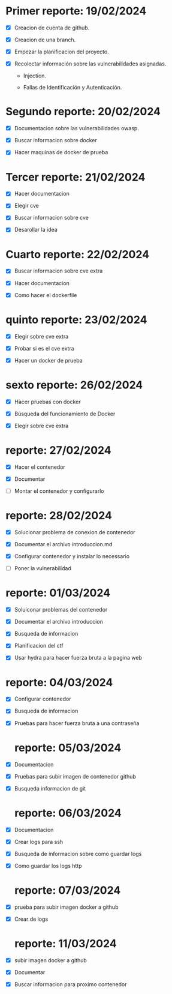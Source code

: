 
# Primer reporte: 19/02/2024

- [x] Creacion de cuenta de github.

- [x] Creacion de una branch.

- [x] Empezar la planificacion del proyecto.

- [x] Recolectar información sobre las vulnerabilidades asignadas. 

    - Injection.
    
    - Fallas de Identificación y Autenticación.
    
# Segundo reporte:  20/02/2024


- [x] Documentacion sobre las vulnerabilidades owasp.

- [x] Buscar informacion sobre docker

- [x] Hacer maquinas de docker de prueba

# Tercer reporte:  21/02/2024


- [x] Hacer documentacion

- [x] Elegir cve 

- [x] Buscar informacion sobre cve

- [x] Desarollar la idea

# Cuarto reporte:  22/02/2024


- [x] Buscar informacion sobre cve extra

- [x] Hacer documentacion

- [x] Como hacer el dockerfile

 # quinto reporte:  23/02/2024


- [x] Elegir sobre cve extra

- [x] Probar si es el cve extra

- [x] Hacer un docker de prueba

 # sexto reporte:  26/02/2024


- [x] Hacer pruebas con docker

- [x] Búsqueda del funcionamiento de Docker

- [x] Elegir sobre cve extra
      
 # reporte:  27/02/2024


- [x] Hacer el contenedor

- [x] Documentar
- [ ] Montar el contenedor y configurarlo

 # reporte:  28/02/2024


- [x] Solucionar problema de conexion de contenedor

- [x] Documentar el archivo introduccion.md
   
- [x]  Configurar contenedor y instalar lo necessario
      
- [ ]  Poner la vulnerabilidad

 # reporte:  01/03/2024


- [x] Soluiconar problemas del contenedor

- [x] Documentar el archivo introduccion
      
- [x] Busqueda de informacion
            
- [x] Planificacion del ctf
      
- [x] Usar hydra para hacer fuerza bruta a la pagina web

 # reporte:  04/03/2024


- [x] Configurar contenedor
      
- [x] Busqueda de informacion
            
- [x] Pruebas para hacer fuerza bruta a una contraseña
      
   
   # reporte:  05/03/2024


- [x] Documentacion
            
- [x] Pruebas para subir imagen de contenedor github
      
- [x] Busqueda informacion de git
      
   # reporte:  06/03/2024


- [x] Documentacion
            
- [x] Crear logs para ssh
      
- [x] Busqueda de informacion sobre como guardar logs

- [x] Como guardar los logs http
      
   
   # reporte:  07/03/2024


- [x] prueba para subir imagen docker a github
            
- [x] Crear de logs
   
  
   # reporte:  11/03/2024


- [x] subir imagen docker a github
            
- [x] Documentar
      
- [x] Buscar informacion para proximo contenedor
   

      
